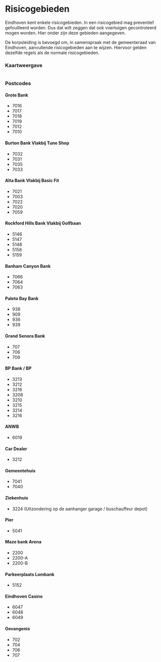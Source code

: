 # Risicogebieden

Eindhoven kent enkele risicogebieden. In een risicogebied mag preventief gefouilleerd worden. Dus dat wilt zeggen dat ook voertuigen gecontroleerd mogen worden. Hier onder zijn deze gebieden aangegeven.

De korpsleiding is bevoegd om, in samenspraak met de gemeenteraad van Eindhoven, aanvullende risicogebieden aan te wijzen. Hiervoor gelden dezelfde regels als de normale risicogebieden.

### Kaartweergave <a href="#kaartweergave" id="kaartweergave"></a>

<figure><img src=".gitbook/assets/image.png" alt=""><figcaption></figcaption></figure>

### Postcodes <a href="#postcodes" id="postcodes"></a>

#### Grote Bank <a href="#grote-bank" id="grote-bank"></a>

* 7016
* 7017
* 7018
* 7019
* 7012
* 7010

#### Burton Bank Vlakbij Tune Shop <a href="#burton-bank-vlakbij-tune-shop" id="burton-bank-vlakbij-tune-shop"></a>

* 7032
* 7031
* 7035
* 7033

#### Alta Bank Vlakbij Basic Fit <a href="#alta-bank-vlakbij-basic-fit" id="alta-bank-vlakbij-basic-fit"></a>

* 7021
* 7003
* 7022
* 7020
* 7059

#### Rockford Hills Bank Vlakbij Golfbaan <a href="#rockford-hills-bank-vlakbij-golfbaan" id="rockford-hills-bank-vlakbij-golfbaan"></a>

* 5146
* 5147
* 5148
* 5158
* 5159

#### Banham Canyon Bank <a href="#banham-canyon-bank" id="banham-canyon-bank"></a>

* 7066
* 7064
* 7063

#### Paleto Bay Bank <a href="#paleto-bay-bank" id="paleto-bay-bank"></a>

* 938
* 909
* 936
* 939

#### Grand Senora Bank <a href="#grand-senora-bank" id="grand-senora-bank"></a>

* 707
* 706
* 709

#### BP Bank / BP <a href="#bp-bank-bp" id="bp-bank-bp"></a>

* 3213
* 3212
* 3216
* 3208
* 3210
* 3215
* 3214
* 3216

#### ANWB <a href="#anwb" id="anwb"></a>

* 6019

#### Car Dealer <a href="#car-dealer" id="car-dealer"></a>

* 3212

#### Gemeentehuis <a href="#gemeentehuis" id="gemeentehuis"></a>

* 7041
* 7040

#### Ziekenhuis <a href="#ziekenhuis" id="ziekenhuis"></a>

* 3224 (Uitzondering op de aanhanger garage / buschauffeur depot)

#### Pier <a href="#pier" id="pier"></a>

* 5041

#### Maze bank Arena <a href="#maze-bank-arena" id="maze-bank-arena"></a>

* 2200
* 2200-A
* 2200-B

#### Parkeerplaats Lombank <a href="#parkeerplaats-lombank" id="parkeerplaats-lombank"></a>

* 5152

#### Eindhoven Casino <a href="#eindhoven-casino" id="eindhoven-casino"></a>

* 6047
* 6048
* 6049

#### Gevangenis <a href="#gevangenis" id="gevangenis"></a>

* 702
* 704
* 706
* 707
